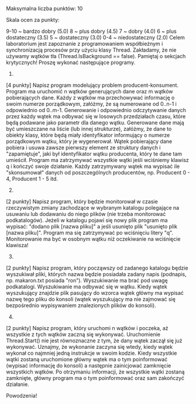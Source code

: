 Maksymalna liczba punktów: 10

Skala ocen za punkty:

9-10 ~ bardzo dobry (5.0)
8 ~ plus dobry (4.5)
7 ~ dobry (4.0)
6 ~ plus dostateczny (3.5)
5 ~ dostateczny (3.0)
0-4 ~ niedostateczny (2.0)
Celem laboratorium jest zapoznanie z programowaniem współbieżnym i synchronizacją procesów przy użyciu klasy Thread. Zakładamy, że nie używamy wątków tła (Thread.IsBackground == false). Pamiętaj o sekcjach krytycznych! Proszę wykonać następujące programy.

1.
[4 punkty] Napisz program modelujący problem producent-konsument. Program ma uruchomić n wątków generujących dane oraz m wątków pobierających dane. Każdy z wątków ma przechowywać informację o swoim numerze porządkowym, załóżmy, że są numerowane od 0..n-1 i odpowiednio od 0..m-1. Generowanie i odpowiednio odczytywanie danych przez każdy wątek ma odbywać się w losowych przedziałach czasu, które będą podawane jako parametr dla danego wątku. Generowane dane mają być umieszczane na liście (lub innej strukturze), załóżmy, że dane to obiekty klasy, które będą miały identyfikator informujący o numerze porządkowym wątku, który je wygenerował. Wątek pobierający dane pobiera i usuwa zawsze pierwszy element ze struktury danych i "zapamiętuje", jaki był identyfikator wątku producenta, który te dane tam umieścił. Program ma zatrzymywać wszystkie wątki jeśli wciśniemy klawisz q i kończyć swoje działanie. Każdy zatrzymywany wątek ma wypisać ile "skonsumował" danych od poszczególnych producentów, np. Producent 0 - 4, Producent 1 - 5 itd.

2.  
[2 punkty] Napisz program, który będzie monitorował w czasie rzeczywistym zmiany zachodzące w wybranym katalogu polegające na usuwaniu lub dodawaniu do niego plików (nie trzeba monitorować podkatalogów). Jeżeli w katalogu pojawi się nowy plik program ma wypisać: "dodano plik [nazwa pliku]" a jeśli usunięto plik "usunięto plik [nazwa pliku]". Program ma się zatrzymywać po wciśnięciu litery "q". Monitorowanie ma być w osobnym wątku niż oczekiwanie na wciśnięcie klawisza!

3.
[2 punkty] Napisz program, który począwszy od zadanego katalogu będzie wyszukiwał pliki, których nazwa będzie posiadała zadany napis (podnapis, np. makaron.txt posiada "ron"). Wyszukiwanie ma brać pod uwagę podkatalogi. Wyszukiwanie ma odbywać się w wątku. Kiedy wątek wyszukujący znajdzie plik pasujący do wzorca wątek główny ma wypisać nazwę tego pliku do konsoli (wątek wyszukujący ma nie zajmować się bezpośrednio wypisywaniem znalezionych plików do konsoli).


4.
[2 punkty] Napisz program, który uruchomi n wątków i poczeka, aż wszystkie z tych wątków zaczną się wykonywać. Uruchomienie Thread.Start() nie jest równoznaczne z tym, że dany wątek zaczął się już wykonywać. Uznajmy, że wykonanie zaczyna się wtedy, kiedy wątek wykonał co najmniej jedną instrukcje w swoim kodzie. Kiedy wszystkie wątki zostaną uruchomione główny wątek ma o tym poinformować (wypisać informację do konsoli) a następnie zainicjować zamknięcie wszystkich wątków. Po otrzymaniu informacji, że wszystkie wątki zostaną zamknięte, główny program ma o tym poinformować oraz sam zakończyć działanie.

Powodzenia!